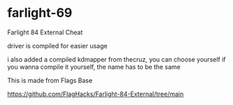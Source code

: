 # farlight-69
Farlight 84 External Cheat

driver is compiled for easier usage

i also added a compiled kdmapper from thecruz, you can choose yourself if you wanna compile it yourself, the name has to be the same

This is made from Flags Base

https://github.com/FlagHacks/Farlight-84-External/tree/main
